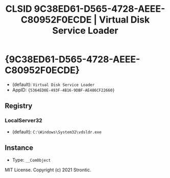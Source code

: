 ﻿---
title: "CLSID 9C38ED61-D565-4728-AEEE-C80952F0ECDE | Virtual Disk Service Loader"
excerpt: What is COM-Object CLSID 9C38ED61-D565-4728-AEEE-C80952F0ECDE?
---

# {9C38ED61-D565-4728-AEEE-C80952F0ECDE}

* (default): `Virtual Disk Service Loader`
* AppID: `{5364ED0E-493F-4B16-9DBF-AE486CF22660}`

## Registry


### LocalServer32

* (default): `C:\Windows\System32\vdsldr.exe`

## Instance

* Type: `__ComObject`

MIT License. Copyright (c) 2021 Strontic.


